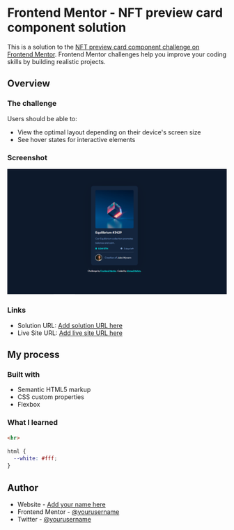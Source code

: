 # Frontend Mentor - NFT preview card component solution

This is a solution to the [NFT preview card component challenge on Frontend Mentor](https://www.frontendmentor.io/challenges/nft-preview-card-component-SbdUL_w0U). Frontend Mentor challenges help you improve your coding skills by building realistic projects. 


## Overview

### The challenge

Users should be able to:

- View the optimal layout depending on their device's screen size
- See hover states for interactive elements

### Screenshot

![](./screenshot.png)

### Links

- Solution URL: [Add solution URL here](https://github.com/AhmedMahim/NFT-preview-card-Front-end-Mentor)
- Live Site URL: [Add live site URL here](https://nft-preview-front-end-mentor.netlify.app)

## My process

### Built with

- Semantic HTML5 markup
- CSS custom properties
- Flexbox
### What I learned

```html
<hr>
```
```css
html {
  --white: #fff;
}
```
## Author

- Website - [Add your name here](https://github.com/AhmedMahim)
- Frontend Mentor - [@yourusername](https://www.frontendmentor.io/profile/AhmedMahim)
- Twitter - [@yourusername](https://www.twitter.com/Ahmedmahim26)

